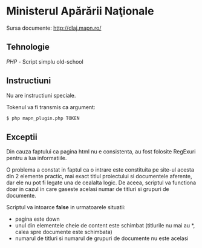 # Ministerul Apărării Naţionale
Sursa documente: http://dlaj.mapn.ro/
## Tehnologie
*PHP* - Script simplu old-school
## Instructiuni
Nu are instructiuni speciale. 

Tokenul va fi transmis ca argument:
```bash
$ php mapn_plugin.php TOKEN
```
## Exceptii
Din cauza faptului ca pagina html nu e consistenta, au fost folosite RegExuri pentru a lua informatiile. 

O problema a constat in faptul ca o intrare este constituita pe site-ul acesta din 2 elemente practic, mai exact
titlul proiectului si documentele aferente, dar ele nu pot fi legate una de cealalta logic. De aceea, scriptul
va functiona doar in cazul in care gaseste acelasi numar de titluri si grupuri de documente.

Scriptul va intoarce <b>false</b> in urmatoarele situatii:
* pagina este down
* unul din elementele cheie de content este schimbat (titlurile nu mai au *, calea spre documente este schimbata)
* numarul de titluri si numarul de grupuri de documente nu este acelasi 
